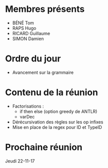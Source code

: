 # Membres présents
- BÉNÉ Tom
- RAPS Hugo
- RICARD Guillaume
- SIMON Damien

# Ordre du jour
- Avancement sur la grammaire

# Contenu de la réunion
- Factorisations :
	- if then else (option greedy de ANTLR)
	- varDec
- Dérécursivation des règles sur les op infixes
- Mise en place de la regex pour ID et TypeID

# Prochaine réunion 
Jeudi 22-11-17